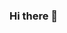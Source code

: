 ### Hi there 👋

<!--
**DORU-LASLAU/DORU-LASLAU** is a ✨ _special_ ✨ repository because its `README.md` (this file) appears on your GitHub profile.

Here are some ideas to get you started:

- 🔭 I’m currently working on improving my skills as a programmer.
- 🌱 I’m currently learning web applications development.
- 👯 I’m looking to collaborate on ...
- 🤔 I’m looking for help with Java learning.
- 💬 Ask me about ...
- 📫 How to reach me: My email is Mihaichu37@gmail.com.Write me there.
- 😄 Pronouns: ...
- ⚡ Fun fact: ...
-->
